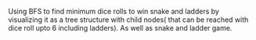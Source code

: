 Using BFS to find minimum dice rolls to win snake and ladders by visualizing it as a tree structure with child nodes( that can be reached with dice roll upto 6 including ladders). As well as snake and ladder game.

